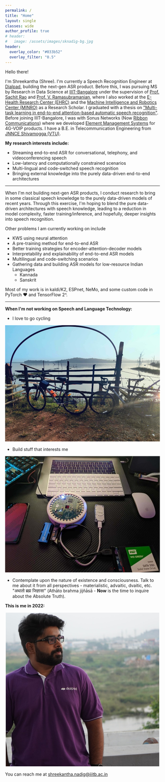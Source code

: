 ```yaml
---
permalink: /
title: "Home"
layout: single
classes: wide
author_profile: true
# header:
#   image: /assets/images/sknadig-bg.jpg
header:
  overlay_color: "#033b52"
  overlay_filter: "0.5"
---
```


Hello there!

I'm Shreekantha (Shree). I'm currently a Speech Recognition Engineer at [Dialpad](https://www.dialpad.com/), building the next-gen ASR product. Before this, I was pursuing MS by Research in Data Science at [IIIT-Bangalore](https://www.iiitb.ac.in/) under the supervision of [Prof. Sachit Rao](https://www.iiitb.ac.in/faculty/sachit-rao) and [Prof. V. Ramasubramanian](https://www.iiitb.ac.in/faculty/v-ramasubramanian), where I also worked at the [E-Health Research Center (EHRC)](https://ehrc.iiitb.ac.in/) and the [Machine Intelligence and Robotics Center (MINRO)](https://minro.org/) as a Research Scholar. I graduated with a thesis on ["Multi-task learning in end-to-end attention-based automatic speech recognition"](https://drive.google.com/file/d/1KAS1Hm0-9ZcAxc7h3YIIKxAz9lbgBD5i/view?usp=sharing). Before joining IIIT-Bangalore, I was with Sonus Networks (Now [Ribbon Communications](https://ribboncommunications.com/)) where we developed [Element Management Systems](https://ribboncommunications.com/company/get-help/glossary/element-management-system-ems) for 4G-VOIP products. I have a B.E. in Telecommunication Engineering from [JNNCE Shivamogga (VTU)](https://jnnce.ac.in/).

**My research interests include:**

- Streaming end-to-end ASR for conversational, telephony, and videoconferencing speech
- Low-latency and computationally constrained scenarios
- Multi-lingual and code-switched speech recognition
- Bringing external knowledge into the purely data-driven end-to-end architectures

---

When I'm not building next-gen ASR products, I conduct research to bring in some classical speech knowledge to the purely data-driven models of recent years. Through this exercise, I'm hoping to blend the pure data-driven architectures with speech knowledge, leading to a reduction in model complexity, faster training/inference, and hopefully, deeper insights into speech recognition. 

Other problems I am currently working on include 
- KWS using neural attention
- A pre-training method for end-to-end ASR
- Better training strategies for encoder-attention-decoder models
- Interpretability and explainability of end-to-end ASR models
- Multilingual and code-switching scenarios
- Gathering data and building ASR models for low-resource Indian Languages
  - Kannada
  - Sanskrit

Most of my work is in kaldi/K2, ESPnet, NeMo, and some custom code in PyTorch ❤️ and TensorFlow 2^.

---

**When I'm not working on Speech and Language Technology:**

- I love to go cycling
<center>
    <img src="/assets/images/cycling.jpg" alt="Shreekantha Nadig" width="800">
</center>

- Build stuff that interests me
<center>
    <img src="/assets/images/electronics.jpg" alt="Shreekantha Nadig" width="800">
</center>

- Contemplate upon the nature of existence and consciousness. Talk to me about it from all perspectives - materialistic, advaitic, dvaitic, etc. "अथातो ब्रह्म जिज्ञासा" (Athāto brahma jijñāsā - **Now** is the time to inquire about the Absolute Truth).

**This is me in 2022:**

<center>
    <img src="/assets/images/Shreekantha_Nadig.jpg" alt="Shreekantha Nadig" width="500">
</center>

You can reach me at [shreekantha.nadig@iiitb.ac.in](mailto:shreekantha.nadig@iiitb.ac.in)
